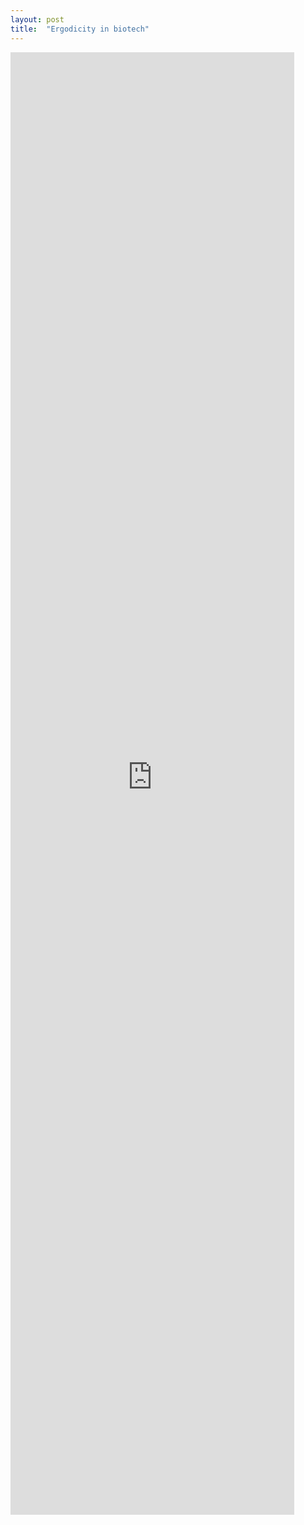 ```yaml
---
layout: post
title:  "Ergodicity in biotech"
---
```


<iframe src="https://biotech-outcome-simulations.herokuapp.com/" height=60% width=90% frameBorder="0" style="text-align:center"></iframe>
